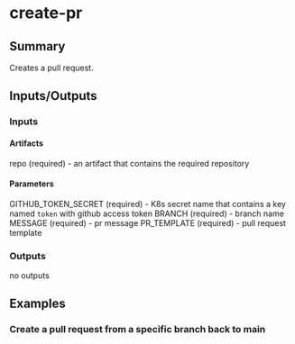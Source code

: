 # create-pr

## Summary
Creates a pull request.

## Inputs/Outputs

### Inputs
#### Artifacts
repo (required) - an artifact that contains the required repository

#### Parameters
GITHUB_TOKEN_SECRET (required) - K8s secret name that contains a key named `token` with github access token
BRANCH (required) - branch name
MESSAGE (required) - pr message
PR_TEMPLATE (required) - pull request template

### Outputs
no outputs

## Examples

### Create a pull request from a specific branch back to main
```

```
